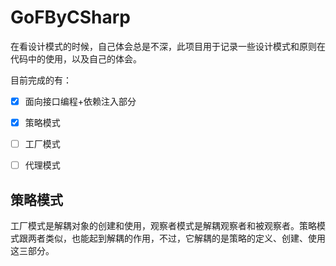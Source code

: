 # GoFByCSharp
在看设计模式的时候，自己体会总是不深，此项目用于记录一些设计模式和原则在代码中的使用，以及自己的体会。

目前完成的有：

- [x] 面向接口编程+依赖注入部分
- [x] 策略模式
- [ ] 工厂模式
- [ ] 代理模式



## 策略模式

工厂模式是解耦对象的创建和使用，观察者模式是解耦观察者和被观察者。策略模式跟两者类似，也能起到解耦的作用，不过，它解耦的是策略的定义、创建、使用这三部分。

